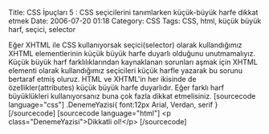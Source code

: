 Title: CSS İpuçları  5 : CSS seçicilerini tanımlarken küçük-büyük harfe dikkat etmek
Date: 2006-07-20 01:18
Category: CSS
Tags: CSS, html, küçük büyük harf, seçici, selector

Eğer XHTML ile CSS kullanıyorsak seçici(selector) olarak kullandığımız
XHTML elementlerinin küçük büyük harfe duyarlı olduğunu unutmamalıyız.
Küçük büyük harf farklılıklarından kaynaklanan sorunları aşmak için
XHTML elementi olarak kullandığımız seçicileri küçük harfle yazarak bu
sorunu bertaraf etmiş oluruz. HTML ve XHTML'in her ikisinde de
özellikler(attributes) küçük büyük harfe duyarlıdır. Eğer farklı harf
büyüklükleri kullanıyorsanız buna çok fazla dikkat etmelisiniz.
[sourcecode language="css"] .DenemeYazisi{ font:12px Arial, Verdan,
serif } [/sourcecode] [sourcecode language="html"] \<p
class="DenemeYazisi"\>Dikkatli ol!\</p\> [/sourcecode]
